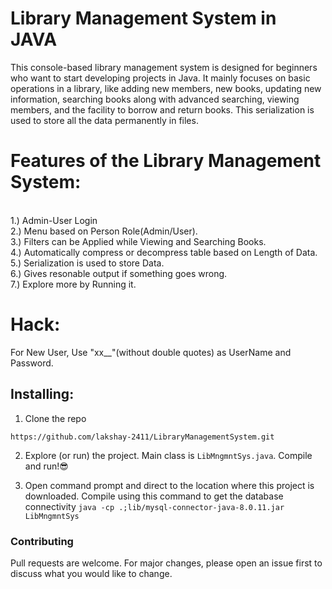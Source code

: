 # Library Management System in JAVA
This console-based library management system is designed for beginners who want to start developing projects in Java. It mainly focuses on basic operations in a library, like adding new members, new books, updating new information, searching books along with advanced searching, viewing members, and the facility to borrow and return books. This serialization is used to store all the data permanently in files.

# Features of the Library Management System:

<br />1.) Admin-User Login
<br />2.) Menu based on Person Role(Admin/User).
<br />3.) Filters can be Applied while Viewing and Searching Books.
<br />4.) Automatically compress or decompress table based on Length of Data.
<br />5.) Serialization is used to store Data.
<br />6.) Gives resonable output if something goes wrong.
<br />7.) Explore more by Running it.

# Hack:
For New User, Use "xx__"(without double quotes) as UserName and Password.

## Installing:

1. Clone the repo

```
https://github.com/lakshay-2411/LibraryManagementSystem.git
```

2. Explore (or run) the project. Main class is `LibMngmntSys.java`.
Compile and run!😎

3. Open command prompt and direct to the location where this project is downloaded.
Compile using this command to get the database connectivity `java -cp .;lib/mysql-connector-java-8.0.11.jar LibMngmntSys`

### Contributing
Pull requests are welcome. For major changes, please open an issue first to discuss what you would like to change.
